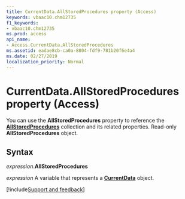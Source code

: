 ```yaml
---
title: CurrentData.AllStoredProcedures property (Access)
keywords: vbaac10.chm12735
f1_keywords:
- vbaac10.chm12735
ms.prod: access
api_name:
- Access.CurrentData.AllStoredProcedures
ms.assetid: eadae8cb-ca0a-8804-fdf9-781b20f6e4a4
ms.date: 02/27/2019
localization_priority: Normal
---
```



# CurrentData.AllStoredProcedures property (Access)

You can use the **AllStoredProcedures** property to reference the **[AllStoredProcedures](Access.AllStoredProcedures.md)** collection and its related properties. Read-only **AllStoredProcedures** object.


## Syntax

_expression_.**AllStoredProcedures**

_expression_ A variable that represents a **[CurrentData](Access.CurrentData.md)** object.




[!include[Support and feedback](~/includes/feedback-boilerplate.md)]